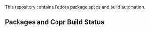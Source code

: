This repository contains Fedora package specs and build automation.

## Packages and Copr Build Status
